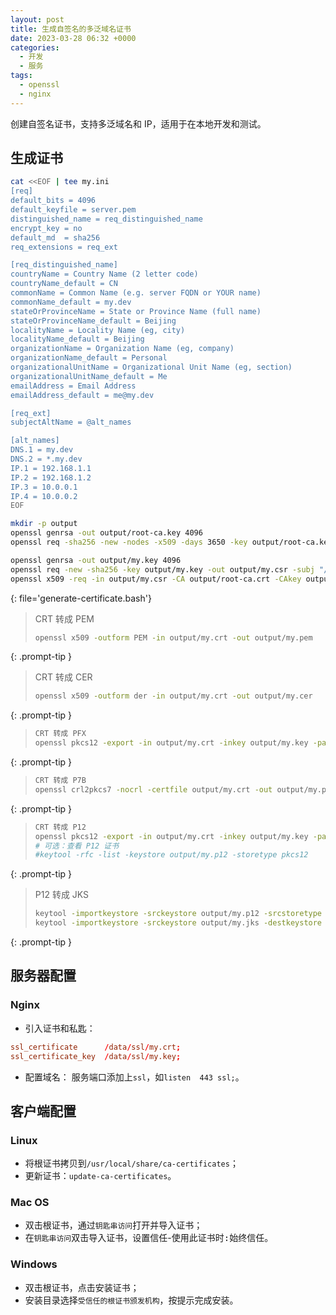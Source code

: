 ```yaml
---
layout: post
title: 生成自签名的多泛域名证书
date: 2023-03-28 06:32 +0000
categories:
  - 开发
  - 服务
tags:
  - openssl
  - nginx
---
```


创建自签名证书，支持多泛域名和 IP，适用于在本地开发和测试。

## 生成证书

```bash
cat <<EOF | tee my.ini
[req]
default_bits = 4096
default_keyfile = server.pem
distinguished_name = req_distinguished_name
encrypt_key = no
default_md  = sha256
req_extensions = req_ext

[req_distinguished_name]
countryName = Country Name (2 letter code)
countryName_default = CN
commonName = Common Name (e.g. server FQDN or YOUR name)
commonName_default = my.dev
stateOrProvinceName = State or Province Name (full name)
stateOrProvinceName_default = Beijing
localityName = Locality Name (eg, city)
localityName_default = Beijing
organizationName = Organization Name (eg, company)
organizationName_default = Personal
organizationalUnitName = Organizational Unit Name (eg, section)
organizationalUnitName_default = Me
emailAddress = Email Address
emailAddress_default = me@my.dev

[req_ext]
subjectAltName = @alt_names

[alt_names]
DNS.1 = my.dev
DNS.2 = *.my.dev
IP.1 = 192.168.1.1
IP.2 = 192.168.1.2
IP.3 = 10.0.0.1
IP.4 = 10.0.0.2
EOF

mkdir -p output
openssl genrsa -out output/root-ca.key 4096
openssl req -sha256 -new -nodes -x509 -days 3650 -key output/root-ca.key -out output/root-ca.crt -subj "/CN=Personal Root CA/O=Personal/OU=Me"

openssl genrsa -out output/my.key 4096
openssl req -new -sha256 -key output/my.key -out output/my.csr -subj "/CN=my.dev/O=Personal/OU=Me"
openssl x509 -req -in output/my.csr -CA output/root-ca.crt -CAkey output/root-ca.key -CAcreateserial -days 3650 -extfile my.ini -extensions req_ext -out output/my.crt
```
{: file='generate-certificate.bash'}

> CRT 转成 PEM
> ```bash
> openssl x509 -outform PEM -in output/my.crt -out output/my.pem
> ```
{: .prompt-tip }

> CRT 转成 CER
> ```bash
> openssl x509 -outform der -in output/my.crt -out output/my.cer
> ```
{: .prompt-tip }

> ```bash
> CRT 转成 PFX
> openssl pkcs12 -export -in output/my.crt -inkey output/my.key -password pass:change@me -out output/my.pfx
> ```
{: .prompt-tip }

> ```bash
> CRT 转成 P7B
> openssl crl2pkcs7 -nocrl -certfile output/my.crt -out output/my.p7b
> ```
{: .prompt-tip }

> ```bash
> CRT 转成 P12
> openssl pkcs12 -export -in output/my.crt -inkey output/my.key -passin pass:change@me -name '*.my.dev' -chain -CAfile output/RootCA.crt -password pass:change@me -caname '*.my.dev' -out output/my.p12
> # 可选：查看 P12 证书
> #keytool -rfc -list -keystore output/my.p12 -storetype pkcs12
> ```
{: .prompt-tip }

> P12 转成 JKS
> ```bash
> keytool -importkeystore -srckeystore output/my.p12 -srcstoretype PKCS12 -deststoretype JKS -destkeystore output/my.jks
> keytool -importkeystore -srckeystore output/my.jks -destkeystore output/my.jks -deststoretype pkcs12
> ```
{: .prompt-tip }

## 服务器配置

### Nginx

- 引入证书和私匙：

```conf
ssl_certificate      /data/ssl/my.crt;
ssl_certificate_key  /data/ssl/my.key;
```

- 配置域名：
  服务端口添加上`ssl`，如`listen  443 ssl;`。

## 客户端配置

### Linux

- 将根证书拷贝到`/usr/local/share/ca-certificates`；
- 更新证书：`update-ca-certificates`。

### Mac OS

- 双击根证书，通过`钥匙串访问`打开并导入证书；
- 在`钥匙串访问`双击导入证书，设置<kbd>信任</kbd>-<kbd>使用此证书时:</kbd>始终信任。

### Windows

- 双击根证书，点击<kbd>安装证书</kbd>；
- 安装目录选择`受信任的根证书颁发机构`，按提示完成安装。
